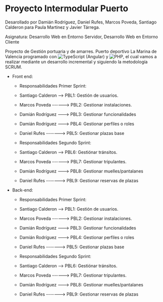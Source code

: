 # Proyecto Intermodular Puerto

Desarollado por Damián Rodríguez, Daniel Rufes, Marcos Poveda, Santiago Calderon para Paula Martinez y Javier Tárrega.

Asignatura: Desarrollo Web en Entorno Servidor, Desarrollo Web en Entorno Cliente

Proyecto de Gestión portuaria y de amarres. Puerto deportivo La Marina de Valencia programado con ![TypeScript](https://img.shields.io/badge/typescript-%23007ACC.svg?style=for-the-badge&logo=typescript&logoColor=white) (Angular) y ![PHP](https://img.shields.io/badge/php-%23777BB4.svg?style=for-the-badge&logo=php&logoColor=white), el cual vamos a realizar mediante un desarrollo incremental y siguiendo la metodología SCRUM.

- Front end:
  + Responsabilidades Primer Sprint:
  + Santiago Calderon --> PBL1: Gestión de usuarios.
  + Marcos Poveda ------> PBL2: Gestionar instalaciones.
  + Damián Rodríguez ---> PBL3: Gestionar funcionalidades
  + Damián Rodríguez ---> PBL4: Gestionar perfiles o roles
  + Daniel Rufes -------> PBL5: Gestionar plazas base

  + Responsabilidades Segundo Sprint:
  + Santiago Calderon --> PBL6: Gestiónar tránsitos.
  + Marcos Poveda ------> PBL7: Gestionar tripulantes.
  + Damián Rodríguez ---> PBL8: Gestionar muelles/pantalanes
  + Daniel Rufes -------> PBL9: Gestionar reservas de plazas

- Back-end:
  + Responsabilidades Primer Sprint:
  + Santiago Calderon --> PBL1: Gestión de usuarios.
  + Marcos Poveda ------> PBL2: Gestionar instalaciones.
  + Damián Rodríguez ---> PBL3: Gestionar funcionalidades
  + Damián Rodríguez ---> PBL4: Gestionar perfiles o roles
  + Daniel Rufes -------> PBL5: Gestionar plazas base
 
  + Responsabilidades Segundo Sprint:
  + Santiago Calderon --> PBL6: Gestiónar tránsitos.
  + Marcos Poveda ------> PBL7: Gestionar tripulantes.
  + Damián Rodríguez ---> PBL8: Gestionar muelles/pantalanes
  + Daniel Rufes -------> PBL9: Gestionar reservas de plazas
